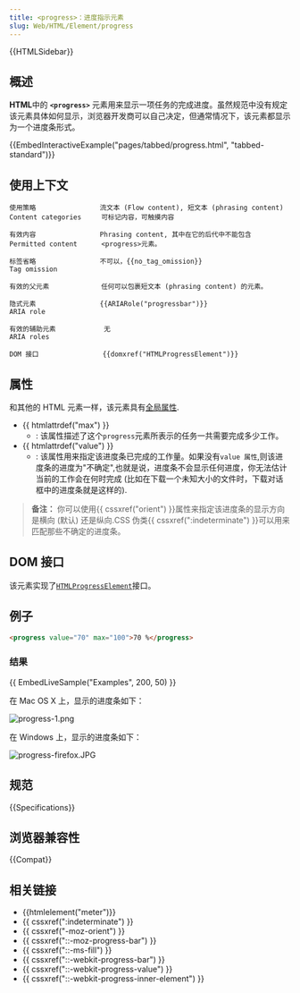 ```yaml
---
title: <progress>：进度指示元素
slug: Web/HTML/Element/progress
---
```


{{HTMLSidebar}}

## 概述

**HTML**中的 **`<progress>`** 元素用来显示一项任务的完成进度。虽然规范中没有规定该元素具体如何显示，浏览器开发商可以自己决定，但通常情况下，该元素都显示为一个进度条形式。

{{EmbedInteractiveExample("pages/tabbed/progress.html", "tabbed-standard")}}

## 使用上下文

```plain
使用策略                流文本 (Flow content), 短文本 (phrasing content)
Content categories     可标记内容，可触摸内容

有效内容                Phrasing content, 其中在它的后代中不能包含
Permitted content      <progress>元素。

标签省略                不可以，{{no_tag_omission}}
Tag omission

有效的父元素             任何可以包裹短文本 (phrasing content) 的元素。

隐式元素                {{ARIARole("progressbar")}}
ARIA role

有效的辅助元素            无
ARIA roles

DOM 接口                {{domxref("HTMLProgressElement")}}
```

## 属性

和其他的 HTML 元素一样，该元素具有[全局属性](/zh-CN/HTML/Global_attributes).

- {{ htmlattrdef("max") }}
  - : 该属性描述了这个`progress`元素所表示的任务一共需要完成多少工作。
- {{ htmlattrdef("value") }}
  - : 该属性用来指定该进度条已完成的工作量。如果没有`value 属性`,则该进度条的进度为"不确定",也就是说，进度条不会显示任何进度，你无法估计当前的工作会在何时完成 (比如在下载一个未知大小的文件时，下载对话框中的进度条就是这样的).

> **备注：** 你可以使用{{ cssxref("orient") }}属性来指定该进度条的显示方向是横向 (默认) 还是纵向.CSS 伪类{{ cssxref(":indeterminate") }}可以用来匹配那些不确定的进度条。

## DOM 接口

该元素实现了[`HTMLProgressElement`](/zh-CN/DOM/HTMLProgressElement)接口。

## 例子

```html
<progress value="70" max="100">70 %</progress>
```

### 结果

{{ EmbedLiveSample("Examples", 200, 50) }}

在 Mac OS X 上，显示的进度条如下：

![progress-1.png](/@api/deki/files/4946/=progress-1.png)

在 Windows 上，显示的进度条如下：

![progress-firefox.JPG](/@api/deki/files/6031/=progress-firefox.JPG)

## 规范

{{Specifications}}

## 浏览器兼容性

{{Compat}}

## 相关链接

- {{htmlelement("meter")}}
- {{ cssxref(":indeterminate") }}
- {{ cssxref("-moz-orient") }}
- {{ cssxref("::-moz-progress-bar") }}
- {{ cssxref("::-ms-fill") }}
- {{ cssxref("::-webkit-progress-bar") }}
- {{ cssxref("::-webkit-progress-value") }}
- {{ cssxref("::-webkit-progress-inner-element") }}
